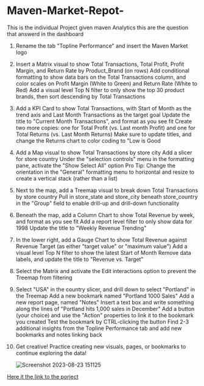 # Maven-Market-Repot-
This is the individual Project  given maven Analytics 
this are the question that answerd in the dashboard 
1) Rename the tab "Topline Performance" and insert the Maven Market logo
2) Insert a Matrix visual to show Total Transactions, Total Profit, Profit Margin, and Return Rate by Product_Brand (on rows)
Add conditional formatting to show data bars on the Total Transactions column, and color scales on Profit Margin (White to Green) and Return Rate (White to Red)
Add a visual level Top N filter to only show the top 30 product brands, then sort descending by Total Transactions
3) Add a KPI Card to show Total Transactions, with Start of Month as the trend axis and Last Month Transactions as the target goal
Update the title to "Current Month Transactions", and format as you see fit
Create two more copies: one for Total Profit (vs. Last month Profit) and one for Total Returns (vs. Last Month Returns)
Make sure to update titles, and change the Returns chart to color coding to "Low is Good
4) Add a Map visual to show Total Transactions by store city
Add a slicer for store country 
Under the "selection controls" menu in the formatting pane, activate the "Show Select All" option
Pro Tip: Change the orientation in the "General" formatting menu to horizontal and resize to create a vertical stack (rather than a list)
5) Next to the map, add a Treemap visual to break down Total Transactions by store country
Pull in store_state and store_city beneath store_country in the "Group" field to enable drill-up and drill-down functionality
6) Beneath the map, add a Column Chart to show Total Revenue by week, and format as you see fit
Add a report level filter to only show data for 1998
Update the title to "Weekly Revenue Trending"
7) In the lower right, add a Gauge Chart to show Total Revenue against Revenue Target (as either "target value" or "maximum value")
Add a visual level Top N filter to show the latest Start of Month
Remove data labels, and update the title to "Revenue vs. Target"
8) Select the Matrix and activate the  Edit interactions option to prevent the Treemap from filtering
9) Select "USA" in the country slicer, and drill down to select "Portland" in the Treemap
Add a new bookmark named "Portland 1000 Sales"
Add a new report page, named "Notes"
Insert a text box and write something along the lines of "Portland hits 1,000 sales in December"
Add a button (your choice) and use the "Action" properties to link it to the bookmark you created
Test the bookmark by CTRL-clicking the button
Find 2-3 additional insights from the Topline Performance tab and add new bookmarks and notes linking back
10) Get creative! Practice creating new visuals, pages, or bookmarks to continue exploring the data!

    ![Screenshot 2023-08-23 151125](https://github.com/TusHarShaRma1234/Maven-Market-Repot-/assets/95712713/3cf3d192-e068-40db-a9f0-1ee41b8e2920)

[Here it the link to the porject]([https://app.powerbi.com/groups/me/reports/e34636ac-f342-40ec-a054-fc8ff81dde4a/ReportSection?experience=power-bi](https://app.powerbi.com/view?r=eyJrIjoiMjVhMDI3NDItMjYyNy00YjBkLThiYzctMmIxMGI5NzIwMzgwIiwidCI6ImRmODY3OWNkLWE4MGUtNDVkOC05OWFjLWM4M2VkN2ZmOTVhMCJ9)https://app.powerbi.com/view?r=eyJrIjoiMjVhMDI3NDItMjYyNy00YjBkLThiYzctMmIxMGI5NzIwMzgwIiwidCI6ImRmODY3OWNkLWE4MGUtNDVkOC05OWFjLWM4M2VkN2ZmOTVhMCJ9)
